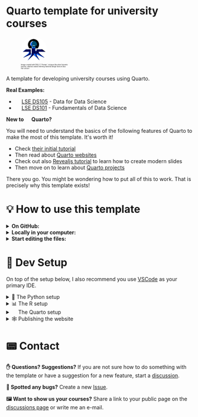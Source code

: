 # Quarto template for university courses

<figure>
    <img src="./figures/icons/course_favicon.png" alt="Image Created with DALL·E. Prompt: 'octopus-like alien futuristic teacher, abstract award-winning material design favicon blue flat colours'"  role="presentation" style="object-fit: cover;width:5em;height:5em;border-radius: 50%;">
    <figcaption>
        <span style="display:inline-block;font-size:0.3em;width:30%;">
        Image created with DALL·E. Prompt: 'octopus-like alien futuristic teacher, abstract award-winning material design favicon blue flat colours'
        </span>
    </figcaption>

</figure>


A template for developing university courses using Quarto.

**Real Examples:**

- <img src="https://lse-dsi.github.io/DS105/figures/icons/DS105L_favicon.png" style="object-fit: cover;width:1em;height:1em;border-radius: 50%;" /> [LSE DS105](https://lse-dsi.github.io/DS105/) - Data for Data Science
- <img src="https://lse-dsi.github.io/DS101/figures/DS101_favicon.png" style="object-fit: cover;width:1em;height:1em;border-radius: 50%;" /> [LSE DS101](https://lse-dsi.github.io/DS101/) - Fundamentals of Data Science

**New to <img src="https://quarto.org/favicon.png" style="object-fit: cover;width:1em;height:1em;" /> Quarto?**

You will need to understand the basics of the following features of Quarto to make the most of this template. It's worth it!

- Check [their initial tutorial](https://quarto.org/docs/get-started/)
- Then read about [Quarto websites](https://quarto.org/docs/websites/)
- Check out also [Revealjs tutorial](https://quarto.org/docs/presentations/revealjs/) to learn how to create modern slides
- Then move on to learn about [Quarto projects](https://quarto.org/docs/projects/quarto-projects.html)

There you go. You might be wondering how to put all of this to work. That is precisely why this template exists!

# 💡 How to use this template

<details><summary><strong>On GitHub:</strong></summary>

1. Click on the green button **Use this template** then **Create a new repository**.

2. Wait for GitHub to copy the files and run the initial setup (you will see this on the **Actions** tab).
</details>

<details><summary><strong>Locally in your computer:</strong></summary>

3. Clone your newly created repository to your computer.

4. Follow the instructions written below in the 🧰 [Dev Setup](#dev-setup) section.

5. Skip the R or Python setup if you do not plan on working in one of these languages.

</details>

<details><summary><strong>Start editing the files:</strong></summary>

Here is a guide of the initial files you might want to modify to remove the sections that refer to the template, leaving only what is relevant to developing/updating the material of your course.

6. Start by editing the `README.md` file carefully. 
    - Change the title
    - Remove some of the sections
    - Edit the Dev Setup instructions to cater to your needs.
7. Add your **course code** and **course name** to the web pages

    - If you are using VSCode, you can Ctrl + Shift + F (or ⌘ + Shift + F if you are on Mac) and replace all occurrences of `MY_COURSE_CODE` and `MY_COURSE_NAME` to the code and name of your course, respectively.
    - Or, you can manually edit those in the following files:
        - `_quarto.yml`
        - `2023/index.qmd`
        - `helpers/remove-nav.html`

8. Then move on to `_quarto.yml`. Scan through this file to spot what you want to change. What pages do you want to keep or remove from your website?

9. Next, modify the content of `index.qmd` and start working properly on your content pages under `2023/*`

10. Visualise your changes by running the Quarto website locally:

    ```bash
    quarto preview . --render all --no-browser
    ```
</details>

# 🧰 Dev Setup

On top of the setup below, I also recommend you use [VSCode](https://code.visualstudio.com/Download) as your primary IDE.

<details><summary>🐍 The Python setup</summary>

## 🐍 The Python setup

1. Install [Python 3.8](python.org) or higher on your computer.
2. Install [anaconda](https://www.anaconda.com/products/individual) or [miniconda](https://docs.conda.io/en/latest/miniconda.html) on your computer.
3. Create a new `conda` environment:

    ```bash
    conda create -y -n=venv-my-course python=3.10.8
    ```

    Never worked with conda environments before? Take some time to read [their documentation](https://docs.conda.io/projects/conda/en/latest/user-guide/tasks/manage-environments.html). 

    💡 **Pro-tip**: replace `my-course` with your course code. Say, for example, `venv-ds105`.

4. Activate the environment and make sure you have `pip` installed inside that environment:

    ```bash
    # the exact `activate` command will vary depending on your OS
    conda activate venv-my-course 
    ```

💡 Remember to activate this particular `conda` environment whenever you reopen VSCode/the terminal.

10. Install required libraries

  ```bash
  pip install -r requirements.txt
  ```

Now, whenever you open a Jupyter Notebook, you should see the `venv-my-course` kernel available.
</details>

<details><summary>📊 The R setup</summary>

## 📊 The R setup

1. Open a terminal and navigate to the root of this repository.
2. Ensure you have **R version 4.2.2** or higher
3. Open the R console in this same directory and install `renv` package:
    ```r
    install.packages("renv")
    ```
4. Run `renv::restore()` to install all the packages needed for this project
5. Whenever you install a new R package, run `renv::snapshot()` to save it on your renv.

</details>

<details><summary><img src="https://quarto.org/favicon.png" style="object-fit: cover;width:1em;height:1em;" /> The Quarto setup</summary>

## <img src="https://quarto.org/favicon.png" style="object-fit: cover;width:1em;height:1em;" /> The Quarto setup

1. Install [Quarto](https://quarto.org/docs/getting-started/installation.html) on your computer.
2. Run the following command to start the website locally:

    ```bash
    quarto preview . --render all --no-browser
    ```
    This will read the instructions from `_quarto.yml` and render the website locally.
5. Open your browser and navigate to `http://localhost:<port>/`. That's it!

</details>

<details><summary>🕸️ Publishing the website</summary>

## 🕸️ Publishing the website

I recommend you set up a **GitHub Action** for this. Just follow the instructions in the official [Quarto instructions](https://quarto.org/docs/publishing/github-pages.html#publish-action).

💡 This template already comes with a GitHub workflow setup. You can find it on the [.github/workflows/publish.yml](.github/workflows/publish.yml) file.

</details>

# 📟 Contact

**✋ Questions? Suggestions?** If you are not sure how to do something with the template or have a suggestion for a new feature, start a [discussion](https://github.com/jonjoncardoso/quarto-template-for-university-courses/discussions).

**🐞 Spotted any bugs?** Create a new [Issue](https://github.com/jonjoncardoso/quarto-template-for-university-courses/issues).

**🖼️ Want to show us your courses?** Share a link to your public page on the [discussions page](https://github.com/jonjoncardoso/quarto-template-for-university-courses/discussions) or write me an e-mail.